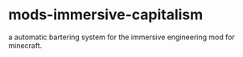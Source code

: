 # mods-immersive-capitalism
a automatic bartering system for the immersive engineering mod for minecraft.
